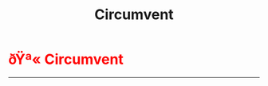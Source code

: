 ﻿---
lang: en-US
title: Circumvent
prev: 
next: Clumsy
---
# <font color="red">ðŸª« <b>Circumvent</b></font> <Badge text="Impostor" type="tip" vertical="middle"/>
---



